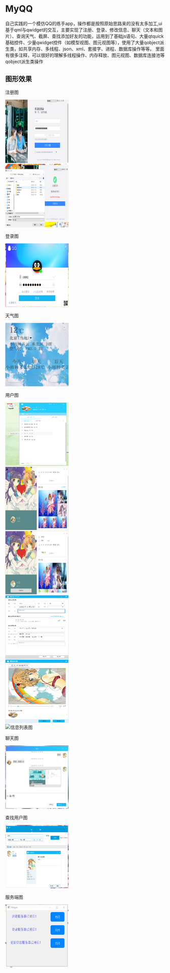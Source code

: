 MyQQ
=
自己实践的一个模仿QQ的练手app，操作都是按照原始思路来的没有太多加工,ui基于qml与qwidget的交互，主要实现了注册、登录、修改信息、聊天（文本和图片）、查询天气、截屏、查找添加好友的功能，运用到了基础js语句、大量qtquick 基础控件、少量qwidget控件（如模型视图、图元视图等），使用了大量qobject派生类，如共享内存、多线程、json、xml、套接字、进程、数据库操作等等。
里面有很多注释，可以很好的理解多线程操作、内存释放、图元视图、数据库连接池等qobject派生类操作

图形效果
-

注册图

<img src="https://github.com/iampby/MyQQ/blob/master/img_storage/reg1.png" width="200" height="200" alt="注册图"/><br/>
<img src="https://github.com/iampby/MyQQ/blob/master/img_storage/reg2.png" width="200" height="200" alt="注册结果图"/><br/>

登录图

<img src="https://github.com/iampby/MyQQ/blob/master/img_storage/login.png" width="200" height="200" alt="登录图"/><br/>

天气图

<img src="https://github.com/iampby/MyQQ/blob/master/img_storage/weather.png" width="200" height="200" alt="天气图"/><br/>

用户图

<img src="https://github.com/iampby/MyQQ/blob/master/img_storage/userInf.png" width="200" height="200" alt="用户界面图"/><br/>
<img src="https://github.com/iampby/MyQQ/blob/master/img_storage/info.png" width="200" height="200" alt="资料图1"/><br/>
<img src="https://github.com/iampby/MyQQ/blob/master/img_storage/info2.png" width="200" height="200" alt="资料图2"/><br/>
<img src="https://github.com/iampby/MyQQ/blob/master/img_storage/editinfo.png" width="200" height="200" alt="修改资料图"/><br/>
<img src="https://github.com/iampby/MyQQ/blob/master/img_storage/editimg.png" width="200" height="200" alt="修改图片图"/><br/>
<img src="https://github.com/iampby/MyQQ/blob/master/img_storage/elist.png" width="200" height="200" alt="信息列表图"/><br/>

聊天图

<img src="https://github.com/iampby/MyQQ/blob/master/img_storage/chat.png" width="200" height="200" alt="聊天图"/><br/>

查找用户图

<img src="https://github.com/iampby/MyQQ/blob/master/img_storage/external.png" width="200" height="200" alt="查找用户图"/><br/>

服务端图

<img src="https://github.com/iampby/MyQQ/blob/master/img_storage/MyQQServer.png" width="200" height="200" alt="server图"/><br/>

 
